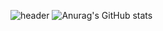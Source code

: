 ![header](https://capsule-render.vercel.app/api?type=Rounded&color=auto&height=300&section=header&text=capsule%20render&fontSize=90)
![Anurag's GitHub stats](https://github-readme-stats.vercel.app/api?username=CounterCrow&show_icons=true&theme=radical)
